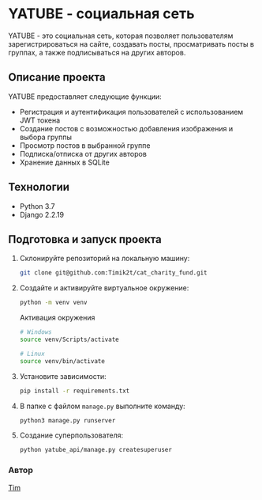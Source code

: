 # YATUBE - социальная сеть

YATUBE - это социальная сеть, которая позволяет пользователям зарегистрироваться на сайте, создавать посты, просматривать посты в группах, а также подписываться на других авторов.

## Описание проекта

YATUBE предоставляет следующие функции:
- Регистрация и аутентификация пользователей с использованием JWT токена
- Создание постов с возможностью добавления изображения и выбора группы
- Просмотр постов в выбранной группе
- Подписка/отписка от других авторов
- Хранение данных в SQLite

## Технологии

- Python 3.7
- Django 2.2.19

## Подготовка и запуск проекта

1. Склонируйте репозиторий на локальную машину:

    ```bash
    git clone git@github.com:Timik2t/cat_charity_fund.git
    ```

2. Создайте и активируйте виртуальное окружение:

    ```bash
    python -m venv venv
    ```

    Активация окружения
    ```bash
    # Windows
    source venv/Scripts/activate
    ```
    ```bash
    # Linux
    source venv/bin/activate
    ```
3. Установите зависимости:
    ```bash
    pip install -r requirements.txt
    ```
4. В папке с файлом `manage.py` выполните команду:
   ```bash
   python3 manage.py runserver
   ```
5. Создание суперпользователя:
   ```bash
   python yatube_api/manage.py createsuperuser
   ```

### Автор
[Tim](https://github.com/Timik2t)
